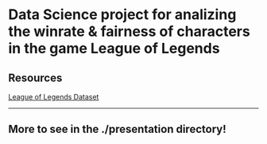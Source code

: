 
# Data Science project for analizing the winrate & fairness of characters in the game League of Legends


## Resources 

[League of Legends Dataset](https://www.kaggle.com/code/fernandorubiogarcia/champion-position-win/data)

--- 

## More to see in the ./presentation directory!